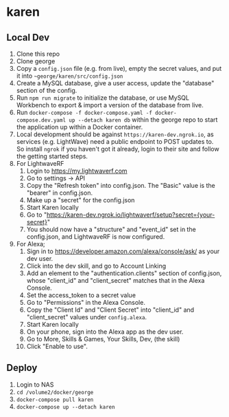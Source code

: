# karen

## Local Dev

1. Clone this repo
2. Clone george
4. Copy a `config.json` file (e.g. from live), empty the secret values, and put it into `~george/karen/src/config.json`
5. Create a MySQL database, give a user access, update the "database" section of the config.
6. Run `npm run migrate` to initialize the database, or use MySQL Workbench to export & import a version of the database from live.
7. Run `docker-compose -f docker-compose.yaml -f docker-compose.dev.yaml up --detach karen db` within the george repo to start the application up within a Docker container. 
8. Local development should be against `https://karen-dev.ngrok.io`, as services (e.g. LightWave) need a public endpoint to POST updates to. So install `ngrok` if you haven't got it already, login to their site and follow the getting started steps.
9. For LightwaveRF
    1. Login to https://my.lightwaverf.com
    2. Go to settings -> API
    3. Copy the "Refresh token" into config.json. The "Basic" value is the "bearer" in config.json.
    4. Make up a "secret" for the config.json
    5. Start Karen locally
    6. Go to "https://karen-dev.ngrok.io/lightwaverf/setup?secret={your-secret}"
    7. You should now have a "structure" and "event_id" set in the config.json, and LightwaveRF is now configured.
10. For Alexa;
    1. Sign in to https://developer.amazon.com/alexa/console/ask/ as your dev user.
    2. Click into the dev skill, and go to Account Linking
    3. Add an element to the "authentication.clients" section of config.json, whose "client_id" and "client_secret" matches that in the Alexa Console.
    4. Set the access_token to a secret value
    5. Go to "Permissions" in the Alexa Console.
    6. Copy the "Client Id" and "Client Secret" into "client_id" and "client_secret" values under `config.alexa`.
    5. Start Karen locally
    6. On your phone, sign into the Alexa app as the dev user.
    7. Go to More, Skills & Games, Your Skills, Dev, (the skill)
    8. Click "Enable to use".

## Deploy

1. Login to NAS
2. `cd /volume2/docker/george`
3. `docker-compose pull karen`
4. `docker-compose up --detach karen`
